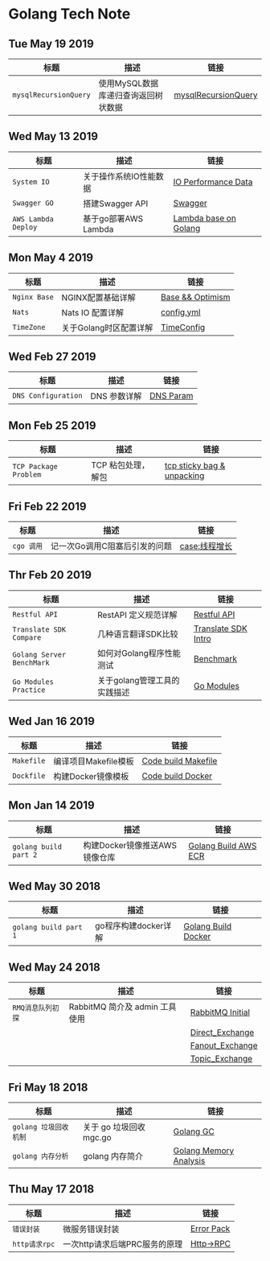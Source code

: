 # Golang Tech Note

## Tue May 19 2019
| 标题 |描述 | 链接 |
| --- | --- | --- |
|`mysqlRecursionQuery`|使用MySQL数据库递归查询返回树状数据|[mysqlRecursionQuery](https://github.com/g-airport/note-for-tech/blob/master/mysqlRecursionQuery/readme.md)|


## Wed May 13 2019
| 标题 |描述 | 链接 |
| --- | --- | --- |
| `System IO` | 关于操作系统IO性能数据 | [IO Performance Data](https://github.com/g-airport/note-for-tech/tree/master/IO) |
|`Swagger GO`|搭建Swagger API|[Swagger](https://github.com/g-airport/note-for-tech/blob/master/ReverseProxy/main.go)|
|`AWS Lambda Deploy`|基于go部署AWS Lambda|[Lambda base on Golang](https://github.com/g-airport/note-for-tech/blob/master/Golang%20AWS%20Lambda/readme.md)|

## Mon May 4 2019
| 标题 |描述 | 链接 |
| --- | --- | --- |
|`Nginx Base`|NGINX配置基础详解| [Base && Optimism](https://github.com/g-airport/note-for-tech/blob/master/Nginx/readme.md)|
|`Nats`|Nats IO 配置详解| [config.yml](https://github.com/g-airport/note-for-tech/blob/master/Nats/config.yaml)|
|`TimeZone`|关于Golang时区配置详解|[TimeConfig](https://github.com/g-airport/note-for-tech/blob/master/TimeZone/time.md)

## Wed Feb 27 2019
| 标题 |描述 | 链接 |
| --- | --- | --- |
|`DNS Configuration`|DNS 参数详解| [DNS Param](https://github.com/g-airport/note-for-tech/tree/master/DNS)|

## Mon Feb 25 2019
| 标题 |描述 | 链接 |
| --- | --- | --- |
|`TCP Package Problem`|TCP 粘包处理，解包| [tcp sticky bag & unpacking](https://github.com/g-airport/note-for-tech/blob/master/TCP.Problem/main.go) |


## Fri Feb 22 2019
| 标题 |描述 | 链接 |
| --- | --- | --- |
|`cgo 调用`|记一次Go调用C阻塞后引发的问题| [case:线程增长](https://github.com/g-airport/note-for-tech/blob/master/cgo/main.go)|


## Thr Feb 20 2019

| 标题 |描述 | 链接 |
| --- | --- | --- |
|`Restful API`|RestAPI 定义规范详解| [Restful API](https://github.com/g-airport/note-for-tech/tree/master/Restful.API)|
|`Translate SDK Compare`|几种语言翻译SDK比较| [Translate SDK Intro](https://github.com/g-airport/note-for-tech/blob/master/GoogleTranslate/ENG-GoogleTranslateService.pdf) |
|`Golang Server BenchMark`|如何对Golang程序性能测试| [Benchmark](https://github.com/g-airport/note-for-tech/blob/master/ServerBenchmark/ENG-ServerBenchMark.pdf) |
|`Go Modules Practice`|关于golang管理工具的实践描述| [Go Modules](https://github.com/g-airport/note-for-tech/blob/master/GOMOD/ENG-GolangLibsDep.pdf)

## Wed Jan 16 2019
| 标题 |描述 | 链接 |
| --- | --- | --- |
|`Makefile`|编译项目Makefile模板| [Code build Makefile](https://github.com/g-airport/note-for-tech/blob/master/Code%20Build/makefile)|
|`Dockfile`|构建Docker镜像模板| [Code build Docker](https://github.com/g-airport/note-for-tech/blob/master/Code%20Build/Dockerfile)|

## Mon Jan 14 2019 
| 标题 |描述 | 链接 |
| --- | --- | --- |
|`golang build part 2`|构建Docker镜像推送AWS镜像仓库 | [Golang Build AWS ECR](https://github.com/g-airport/note-for-tech/blob/master/Golang%20AWS%20CodeBuild/Push%20ECR/push.md)|

## Wed May 30 2018 
| 标题 |描述 | 链接 |
| --- | --- | --- |
|`golang build part 1`|go程序构建docker详解| [Golang Build Docker](https://github.com/g-airport/note-for-tech/tree/master/go%20build)|

## Wed May 24 2018
| 标题 |描述 | 链接 |
| --- | --- | --- |
|`RMQ消息队列初探`|RabbitMQ 简介及 admin 工具使用| [RabbitMQ Initial](https://github.com/g-airport/note-for-tech/blob/master/RabbitMQ/rabbitmq.md)|
| | |[Direct_Exchange](https://github.com/g-airport/note-for-tech/blob/master/RabbitMQ/Direct_Exchange.png)|
| | |[Fanout_Exchange](https://github.com/g-airport/note-for-tech/blob/master/RabbitMQ/Fanout_Exchange.png)|
| | |[Topic_Exchange](https://github.com/g-airport/note-for-tech/blob/master/RabbitMQ/Topic_Exchange.png)|


## Fri May 18 2018 
| 标题 |描述 | 链接 |
| --- | --- | --- |
|`golang 垃圾回收机制`|关于 go 垃圾回收 mgc.go| [Golang GC](https://github.com/g-airport/note-for-tech/blob/master/gc%20golang/gc%20golang.md)|
|`golang 内存分析`|golang 内存简介| [Golang Memory Analysis](https://github.com/g-airport/note-for-tech/blob/master/memory%20golang/golang.md)|

## Thu May 17 2018 
| 标题 |描述 | 链接 |
| --- | --- | --- |
|`错误封装`|微服务错误封装| [Error Pack](https://github.com/g-airport/note-for-tech/blob/master/net/http_rpc/errors/errors.go)|
|`http请求rpc`|一次http请求后端PRC服务的原理| [Http->RPC](https://github.com/g-airport/note-for-tech/blob/master/net/http_rpc/http_rpc.go)|


